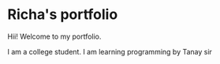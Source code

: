 # Richa's portfolio

Hii! Welcome to my portfolio.

I am a college student. I am learning programming by Tanay sir